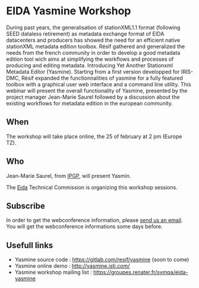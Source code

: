 # EIDA Yasmine Workshop

During past years, the generalisation of stationXML1.1 format (following SEED dataless retirement) as metadata exchange format of EIDA datacenters and producers has showed the need for an efficient native stationXML metadata edition toolbox.
Résif gathered and generalized the needs from the french community in order to develop a good metadata edition tool wich aims at simplifying the workflows and processes of producing and editing metadata. Introducing Yet Another Stationxml Metadata Editor (Yasmine).
Starting from a first version developped for IRIS-DMC, Résif expanded the functionnalities of yasmine for a fully featured toolbox with a graphical user web interface and a command line utility.
This webinar will present the overall functionality of Yasmine, presented by the project manager Jean-Marie Saurel followed by a discussion about the existing workflows for metadata edition in the european community.

## When

The workshop will take place online, the 25 of february at 2 pm (Europe TZ).

## Who

Jean-Marie Saurel, from [IPGP](http://www.ipgp.fr/fr), will present Yasmin.

The [Eida](http://www.orfeus-eu.org/data/eida/) Technical Commission is organizing this workshop sessions.


## Subscribe

In order to get the webconference information, please [send us an email](mailto:sympa@groupes.renater.fr?subject=subscribe%20eida-yasmine). You will get the webconference informations some days before.

## Usefull links

  - Yasmine source code : https://gitlab.com/resif/yasmine (soon to come)
  - Yasmine online demo : http://yasmine.isti.com/
  - Yasmine workshop mailing list : https://groupes.renater.fr/sympa/eida-yasmine

